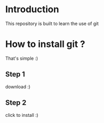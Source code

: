 # Introduction
This repository is built to learn the use of git

# How to install git ?
That's simple :)

## Step 1
download :)

## Step 2
click to install :)
